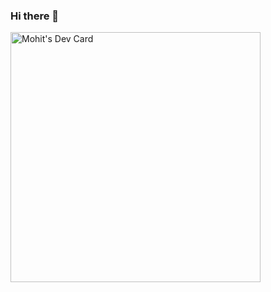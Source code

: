 ### Hi there 👋

<!--
**MOHIT-4o4/MOHIT-4o4** is a ✨ _special_ ✨ repository because its `README.md` (this file) appears on your GitHub profile.

Here are some ideas to get you started:

- 🔭 I’m currently working on ...
- 🌱 I’m currently learning ...
- 👯 I’m looking to collaborate on ...
- 🤔 I’m looking for help with ...
- 💬 Ask me about ...
- 📫 How to reach me: ...
- 😄 Pronouns: ...
- ⚡ Fun fact: ...
-->
<a href="https://app.daily.dev/Mohit_404"><img src="https://api.daily.dev/devcards/94a86556ace648df8d9bdbc1e389e75a.png?r=a6o" width="400" alt="Mohit's Dev Card"/></a>
